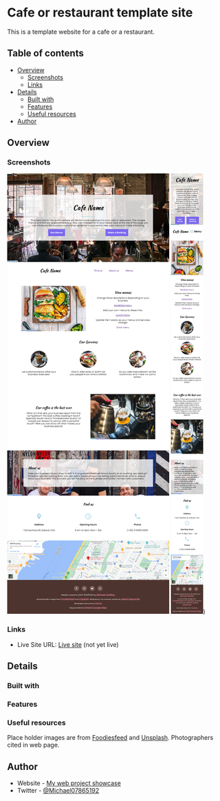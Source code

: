# Cafe or restaurant template site

This is a template website for a cafe or a restaurant.

## Table of contents

- [Overview](#overview)
  - [Screenshots](#screenshots)
  - [Links](#links)
- [Details](#details)
  - [Built with](#built-with)
  - [Features](#features)
  - [Useful resources](#useful-resources)
- [Author](#author)

## Overview

### Screenshots

![desktop view](./images/screenshot-desktop.png)
![mobile and tablet view](./images/screenshot-mobile.png))

### Links

- Live Site URL: [Live site](https://michagodfrey.github.io/cafe) (not yet live)

## Details

### Built with

### Features

### Useful resources

Place holder images are from [Foodiesfeed](https://www.foodiesfeed.com/) and [Unsplash](https://unsplash.com/). Photographers cited in web page.

## Author

- Website - [My web project showcase](https://michagodfrey.github.io/)
- Twitter - [@Michael07865192](https://twitter.com/Michael07865192)
